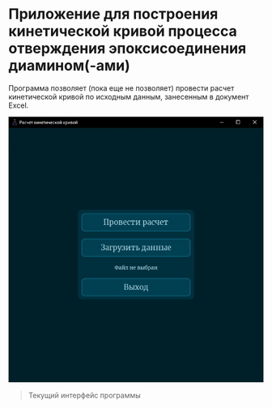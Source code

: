 # Приложение для построения кинетической кривой процесса отверждения эпоксисоединения диамином(-ами)

Программа позволяет (пока еще не позволяет) провести расчет кинетической
кривой по исходным данным, занесенным в документ Excel.

![Текущий интерфейс программы](/screenshots/scr1.jpg "Текущий интерфейс программы")
> Текущий интерфейс программы